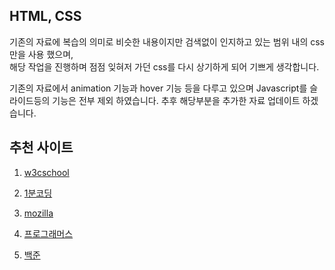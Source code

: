 ## HTML, CSS
기존의 자료에 복습의 의미로 비슷한 내용이지만 검색없이 인지하고 있는 범위 내의 css만을 사용 했으며, <br>해당 작업을 진행하며 점점 잊혀저 가던 css를 다시 상기하게 되어 기쁘게 생각합니다.

기존의 자료에서 animation 기능과 hover 기능 등을 다루고 있으며 Javascript를 슬라이드등의 기능은 전부 제외 하였습니다. 추후 해당부분을 추가한 자료 업데이트 하겠습니다.

## 추천 사이트
1. [w3cschool](https://www.w3schools.com/)
2. [1분코딩](https://studiomeal.com/archives/category/tutorial)
3. [mozilla](https://developer.mozilla.org/ko/docs/Learn/CSS)

4. [프로그래머스](https://programmers.co.kr/)
5. [백준](https://www.acmicpc.net/)
